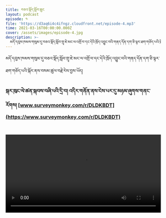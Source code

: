 ```yaml
---
title: བཅའ་སྡོད་སློབ་ཆུང
layout: podcast
episode: ༤
file: 'https://d3aq6i4c4ifngz.cloudfront.net/episode-4.mp3'
time: 2021-03-16T00:00:00.000Z
cover: /assets/images/episode-4.jpg
description: >-
  མདོ་དབུས་ཁམས་གསུམ་དུ་བཅའ་སྡོད་སློབ་གྲྭ་ཇེ་མང་ལ་འགྲོ་བ་དང་དེའི་ཁྲོད་འབྱུང་བའི་གནད་དོན་དག་ཅི་ལྟར་ཐག་གཅོད་པའི་སྐོར་ནས་བསམ་ཚུལ་བརྗེ་རེས་བྱས་ཡོད།
---
```


མདོ་དབུས་ཁམས་གསུམ་དུ་བཅའ་སྡོད་སློབ་གྲྭ་ཇེ་མང་ལ་འགྲོ་བ་དང་དེའི་ཁྲོད་འབྱུང་བའི་གནད་དོན་དག་ཅི་ལྟར་ཐག་གཅོད་པའི་སྐོར་ནས་བསམ་ཚུལ་བརྗེ་རེས་བྱས་ཡོད།

### སྐར་ཁུང་ལེ་ཚན་སྐབས་བཞི་པའི་དྲི་བ། འདིར་གནོན་ནས་ངེས་པར་དུ་མཉམ་ཞུགས་གནང་རོགས། [www.surveymonkey.com/r/DLDKBDT](https://www.surveymonkey.com/r/DLDKBDT)

<br>

<video type="video/mp4" width="100%" src="http://melhong.s3.amazonaws.com/wp-content/uploads/2018/12/31080326/Boarding-School-Amdo11.mp4" controls ></video>
